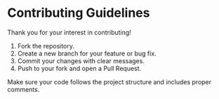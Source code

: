 # Contributing Guidelines

Thank you for your interest in contributing!

1. Fork the repository.
2. Create a new branch for your feature or bug fix.
3. Commit your changes with clear messages.
4. Push to your fork and open a Pull Request.

Make sure your code follows the project structure and includes proper comments.
